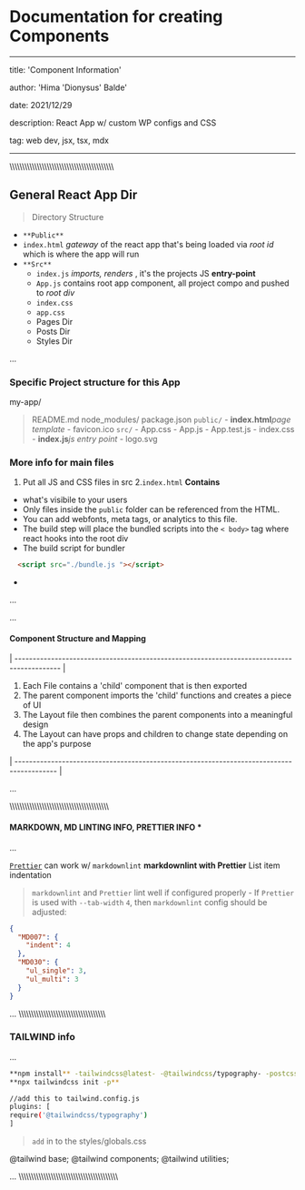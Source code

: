 
# Documentation for creating Components

---
title: 'Component Information'

author: 'Hima 'Dionysus' Balde'

date: 2021/12/29

description: React App w/ custom WP configs and CSS

tag: web dev, jsx, tsx, mdx

---
\\\\\\\\\\\\\\\\\\\\\\\\\\\\\\\\\\\\\\\\\\\\\\\\\\\\\\\\\\\\\\\\\\\\\\\\\\\\\\\\\\\\

## General React App Dir

>Directory Structure

- `**Public**`
- `index.html` _gateway_ of the react app that's being loaded via _root id_ which is where the app will run
- `**Src**`
  - `index.js` _imports, renders_ , it's the projects JS **entry-point**
  - `App.js` contains root app component, all project compo and pushed to _root div_
  - `index.css`
  - `app.css`
  - Pages Dir
  - Posts Dir
  - Styles Dir

...

### Specific Project structure for this App

my-app/
  > README.md
  > node_modules/
  > package.json
  > `public/`
    - **index.html**_page template_
    - favicon.ico
  > `src/`
    - App.css
    - App.js
    - App.test.js
    - index.css
    - **index.js**_js entry point_
    - logo.svg

### More info for main files

1. Put all JS and CSS files in src
2.`index.html`
**Contains**
>
- what's visibile to your users
- Only files inside the `public` folder can be referenced from the HTML.
- You can add webfonts, meta tags, or analytics to this file.
- The build step will place the bundled scripts into the `< body>` tag where react hooks into the root div
- The build script for bundler

```html
  <script src="./bundle.js "></script>
  ```
  
-

...

...

#### Component Structure and Mapping

| ------------------------------------------------------------------------------------------ |

1. Each File contains a 'child' component that is then exported
2. The parent component imports the 'child' functions and creates a piece of UI
3. The Layout file then combines the parent components into a meaningful design
4. The Layout can have props and children to change state depending on the app's purpose

| ----------------------------------------------------------------------------------------- |

...

\\\\\\\\\\\\\\\\\\\\\\\\\\\\\\\\\\\\\\\\\\\\\\\\\\\\\\\\\\\\\\\\\\\\\\\\\\\\\\\\

#### MARKDOWN, MD LINTING INFO, PRETTIER INFO *

...

[`Prettier`](https://prettier.io) can work w/ `markdownlint`
**markdownlint with Prettier** List item indentation

> `markdownlint` and `Prettier` lint well if configured properly
    - If `Prettier` is used with `--tab-width` `4`, then `markdownlint` config should be adjusted:

```json
{
  "MD007": {
    "indent": 4
  },
  "MD030": {
    "ul_single": 3,
    "ul_multi": 3
  }
}
```

...
\\\\\\\\\\\\\\\\\\\\\\\\\\\\\\\\\\\\\\\\\\\\\\\\\\\\\\\\\\\\\\\\\\\\\

### TAILWIND info

...

```bash
**npm install** -tailwindcss@latest- -@tailwindcss/typography- -postcss@latest- -autoprefixer@latest-
**npx tailwindcss init -p**

//add this to tailwind.config.js
plugins: [
require('@tailwindcss/typography')
]
```

> `add` in to the styles/globals.css

@tailwind base;
@tailwind components;
@tailwind utilities;

...
\\\\\\\\\\\\\\\\\\\\\\\\\\\\\\\\\\\\\\\\\\\\\\\\\\\\\\\\\\\\\\\\\\\\\\\\\\\\\\\\
